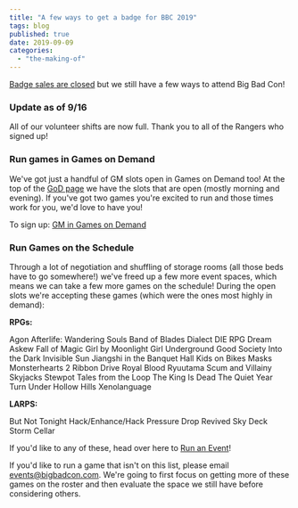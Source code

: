 ```yaml
---
title: "A few ways to get a badge for BBC 2019"
tags: blog
published: true
date: 2019-09-09
categories: 
  - "the-making-of"
---
```


[Badge sales are closed](https://www.bigbadcon.com/badges-sold-out/) but we still have a few ways to attend Big Bad Con!

### Update as of 9/16

All of our volunteer shifts are now full. Thank you to all of the Rangers who signed up!

### Run games in Games on Demand

We've got just a handful of GM slots open in Games on Demand too! At the top of the [GoD page](https://www.bigbadcon.com/volunteer/gm-god/) we have the slots that are open (mostly morning and evening). If you've got two games you're excited to run and those times work for you, we'd love to have you!

To sign up: [GM in Games on Demand](https://www.bigbadcon.com/volunteer/gm-god/)

### Run Games on the Schedule

Through a lot of negotiation and shuffling of storage rooms (all those beds have to go somewhere!) we've freed up a few more event spaces, which means we can take a few more games on the schedule! During the open slots we're accepting these games (which were the ones most highly in demand):

**RPGs:**

Agon Afterlife: Wandering Souls Band of Blades Dialect DIE RPG Dream Askew Fall of Magic Girl by Moonlight Girl Underground Good Society Into the Dark Invisible Sun Jiangshi in the Banquet Hall Kids on Bikes Masks Monsterhearts 2 Ribbon Drive Royal Blood Ryuutama Scum and Villainy Skyjacks Stewpot Tales from the Loop The King Is Dead The Quiet Year Turn Under Hollow Hills Xenolanguage

**LARPS:**

But Not Tonight Hack/Enhance/Hack Pressure Drop Revived Sky Deck Storm Cellar

If you'd like to any of these, head over here to [Run an Event](https://www.bigbadcon.com/volunteer/run-an-event/)!

If you'd like to run a game that isn't on this list, please email events@bigbadcon.com. We're going to first focus on getting more of these games on the roster and then evaluate the space we still have before considering others.
